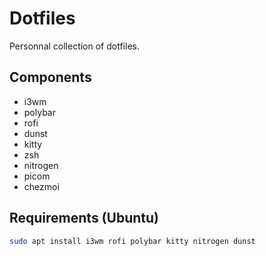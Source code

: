 # Dotfiles

Personnal collection of dotfiles. 

## Components

- i3wm 
- polybar
- rofi
- dunst
- kitty
- zsh
- nitrogen 
- picom
- chezmoi

## Requirements (Ubuntu)

```bash
sudo apt install i3wm rofi polybar kitty nitrogen dunst
```
